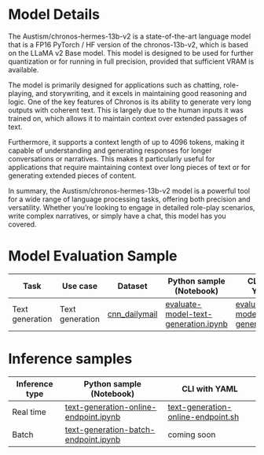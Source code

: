 # **Model Details**

The Austism/chronos-hermes-13b-v2 is a state-of-the-art language model that is a FP16 PyTorch / HF version of the chronos-13b-v2, which is based on the LLaMA v2 Base model. This model is designed to be used for further quantization or for running in full precision, provided that sufficient VRAM is available.

The model is primarily designed for applications such as chatting, role-playing, and storywriting, and it excels in maintaining good reasoning and logic. One of the key features of Chronos is its ability to generate very long outputs with coherent text. This is largely due to the human inputs it was trained on, which allows it to maintain context over extended passages of text.

Furthermore, it supports a context length of up to 4096 tokens, making it capable of understanding and generating responses for longer conversations or narratives. This makes it particularly useful for applications that require maintaining context over long pieces of text or for generating extended pieces of content.

In summary, the Austism/chronos-hermes-13b-v2 model is a powerful tool for a wide range of language processing tasks, offering both precision and versatility. Whether you’re looking to engage in detailed role-play scenarios, write complex narratives, or simply have a chat, this model has you covered.

# Model Evaluation Sample

Task| Use case| Dataset| Python sample (Notebook)| CLI with YAML
|--|--|--|--|--|
Text generation | Text generation | <a href="https://huggingface.co/datasets/cnn_dailymail" target="_blank"> cnn_dailymail </a> | <a href="https://aka.ms/azureml-eval-sdk-text-generation/" target="_blank">evaluate-model-text-generation.ipynb</a> | <a href="https://aka.ms/azureml-eval-cli-text-generation/" target="_blank">evaluate-model-text-generation.yml</a>


# **Inference samples**

Inference type|Python sample (Notebook)|CLI with YAML
|--|--|--|
Real time|<a href="https://aka.ms/azureml-infer-online-sdk-text-generation-dolly" target="_blank">text-generation-online-endpoint.ipynb</a>|<a href="https://aka.ms/azureml-infer-online-cli-text-generation-dolly" target="_blank">text-generation-online-endpoint.sh</a>
Batch |<a href="https://aka.ms/azureml-infer-batch-sdk-text-generation" target="_blank">text-generation-batch-endpoint.ipynb</a>| coming soon
